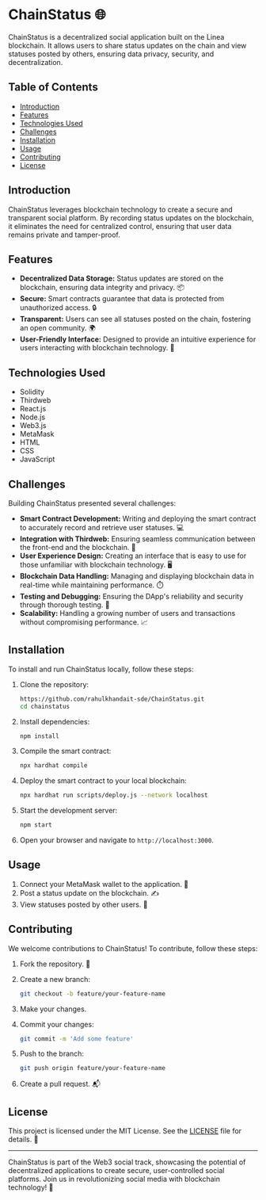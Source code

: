 # ChainStatus 🌐

ChainStatus is a decentralized social application built on the Linea blockchain. It allows users to share status updates on the chain and view statuses posted by others, ensuring data privacy, security, and decentralization.

## Table of Contents

- [Introduction](#introduction)
- [Features](#features)
- [Technologies Used](#technologies-used)
- [Challenges](#challenges)
- [Installation](#installation)
- [Usage](#usage)
- [Contributing](#contributing)
- [License](#license)

## Introduction

ChainStatus leverages blockchain technology to create a secure and transparent social platform. By recording status updates on the blockchain, it eliminates the need for centralized control, ensuring that user data remains private and tamper-proof.

## Features

- **Decentralized Data Storage:** Status updates are stored on the blockchain, ensuring data integrity and privacy. 📦
- **Secure:** Smart contracts guarantee that data is protected from unauthorized access. 🔒
- **Transparent:** Users can see all statuses posted on the chain, fostering an open community. 🌍
- **User-Friendly Interface:** Designed to provide an intuitive experience for users interacting with blockchain technology. 👥

## Technologies Used

- Solidity
- Thirdweb
- React.js
- Node.js
- Web3.js
- MetaMask
- HTML
- CSS
- JavaScript

## Challenges

Building ChainStatus presented several challenges:

- **Smart Contract Development:** Writing and deploying the smart contract to accurately record and retrieve user statuses. 💻
- **Integration with Thirdweb:** Ensuring seamless communication between the front-end and the blockchain. 🔄
- **User Experience Design:** Creating an interface that is easy to use for those unfamiliar with blockchain technology. 🖥️
- **Blockchain Data Handling:** Managing and displaying blockchain data in real-time while maintaining performance. ⏱️
- **Testing and Debugging:** Ensuring the DApp's reliability and security through thorough testing. 🐞
- **Scalability:** Handling a growing number of users and transactions without compromising performance. 📈

## Installation

To install and run ChainStatus locally, follow these steps:

1. Clone the repository:

   ```bash
   https://github.com/rahulkhandait-sde/ChainStatus.git
   cd chainstatus
   ```

2. Install dependencies:

   ```bash
   npm install
   ```

3. Compile the smart contract:

   ```bash
   npx hardhat compile
   ```

4. Deploy the smart contract to your local blockchain:

   ```bash
   npx hardhat run scripts/deploy.js --network localhost
   ```

5. Start the development server:

   ```bash
   npm start
   ```

6. Open your browser and navigate to `http://localhost:3000`.

## Usage

1. Connect your MetaMask wallet to the application. 🔗
2. Post a status update on the blockchain. ✍️
3. View statuses posted by other users. 👀

## Contributing

We welcome contributions to ChainStatus! To contribute, follow these steps:

1. Fork the repository. 🍴
2. Create a new branch:

   ```bash
   git checkout -b feature/your-feature-name
   ```

3. Make your changes.
4. Commit your changes:

   ```bash
   git commit -m 'Add some feature'
   ```

5. Push to the branch:

   ```bash
   git push origin feature/your-feature-name
   ```

6. Create a pull request. 📬

## License

This project is licensed under the MIT License. See the [LICENSE](LICENSE) file for details. 📜

---

ChainStatus is part of the Web3 social track, showcasing the potential of decentralized applications to create secure, user-controlled social platforms. Join us in revolutionizing social media with blockchain technology! 🚀
